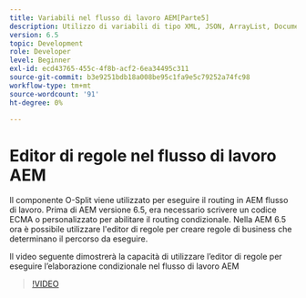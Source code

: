 ```yaml
---
title: Variabili nel flusso di lavoro AEM[Parte5]
description: Utilizzo di variabili di tipo XML, JSON, ArrayList, Document in un flusso di lavoro AEM
version: 6.5
topic: Development
role: Developer
level: Beginner
exl-id: ecd43765-455c-4f8b-acf2-6ea34495c311
source-git-commit: b3e9251bdb18a008be95c1fa9e5c79252a74fc98
workflow-type: tm+mt
source-wordcount: '91'
ht-degree: 0%

---
```


# Editor di regole nel flusso di lavoro AEM

Il componente O-Split viene utilizzato per eseguire il routing in AEM flusso di lavoro. Prima di AEM versione 6.5, era necessario scrivere un codice ECMA o personalizzato per abilitare il routing condizionale. Nella AEM 6.5 ora è possibile utilizzare l&#39;editor di regole per creare regole di business che determinano il percorso da eseguire.

Il video seguente dimostrerà la capacità di utilizzare l’editor di regole per eseguire l’elaborazione condizionale nel flusso di lavoro AEM

>[!VIDEO](https://video.tv.adobe.com/v/26362?quality=12&learn=on)
